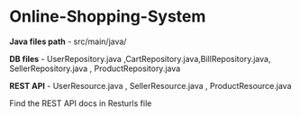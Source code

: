 # Online-Shopping-System

**Java files path** - src/main/java/

**DB files** - UserRepository.java ,CartRepository.java,BillRepository.java,
 SellerRepository.java , ProductRepository.java
 
 **REST API** - UserResource.java , SellerResource.java , ProductResource.java
 
 
 Find the REST API docs in Resturls file
